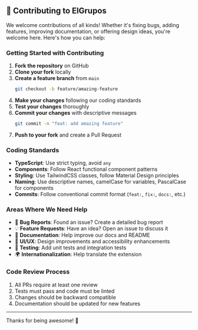 ## 🤝 Contributing to ElGrupos

We welcome contributions of all kinds! Whether it's fixing bugs, adding features, improving documentation, or offering design ideas, you're welcome here. Here's how you can help:

### Getting Started with Contributing

1. **Fork the repository** on GitHub
2. **Clone your fork** locally
3. **Create a feature branch** from `main`
   ```bash
   git checkout -b feature/amazing-feature
   ```
4. **Make your changes** following our coding standards
5. **Test your changes** thoroughly
6. **Commit your changes** with descriptive messages
   ```bash
   git commit -m "feat: add amazing feature"
   ```
7. **Push to your fork** and create a Pull Request

### Coding Standards

- **TypeScript**: Use strict typing, avoid `any`
- **Components**: Follow React functional component patterns
- **Styling**: Use TailwindCSS classes, follow Material Design principles
- **Naming**: Use descriptive names, camelCase for variables, PascalCase for components
- **Commits**: Follow conventional commit format (`feat:`, `fix:`, `docs:`, etc.)

### Areas Where We Need Help

- 🐛 **Bug Reports**: Found an issue? Create a detailed bug report
- 💡 **Feature Requests**: Have an idea? Open an issue to discuss it
- 📖 **Documentation**: Help improve our docs and README
- 🎨 **UI/UX**: Design improvements and accessibility enhancements
- 🧪 **Testing**: Add unit tests and integration tests
- 🌍 **Internationalization**: Help translate the extension

### Code Review Process

1. All PRs require at least one review
2. Tests must pass and code must be linted
3. Changes should be backward compatible
4. Documentation should be updated for new features

---

Thanks for being awesome! 🙌
